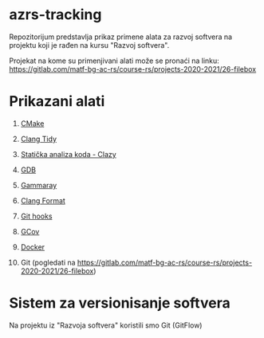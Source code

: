 # azrs-tracking
Repozitorijum predstavlja prikaz primene alata za razvoj softvera na projektu koji je rađen na kursu "Razvoj softvera".

Projekat na kome su primenjivani alati može se pronaći na linku: https://gitlab.com/matf-bg-ac-rs/course-rs/projects-2020-2021/26-filebox

# Prikazani alati

1. [CMake](https://gitlab.com/LukaVujcic/azrs-tracking/-/issues/1)

2. [Clang Tidy](https://gitlab.com/LukaVujcic/azrs-tracking/-/issues/2)

3. [Statička analiza koda - Clazy](https://gitlab.com/LukaVujcic/azrs-tracking/-/issues/3)

4. [GDB](https://gitlab.com/LukaVujcic/azrs-tracking/-/issues/4)

5. [Gammaray](https://gitlab.com/LukaVujcic/azrs-tracking/-/issues/5)

6. [Clang Format](https://gitlab.com/LukaVujcic/azrs-tracking/-/issues/6)

7. [Git hooks](https://gitlab.com/LukaVujcic/azrs-tracking/-/issues/7)

8. [GCov](https://gitlab.com/LukaVujcic/azrs-tracking/-/issues/8)

9. [Docker](https://gitlab.com/LukaVujcic/azrs-tracking/-/issues/9)

10. Git (pogledati na https://gitlab.com/matf-bg-ac-rs/course-rs/projects-2020-2021/26-filebox)

# Sistem za versionisanje softvera

Na projektu iz "Razvoja softvera" koristili smo Git (GitFlow)

